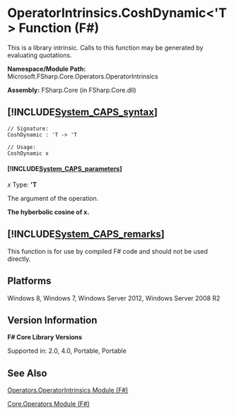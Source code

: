 # OperatorIntrinsics.CoshDynamic<'T> Function (F#)

This is a library intrinsic. Calls to this function may be generated by evaluating quotations.

**Namespace/Module Path:** Microsoft.FSharp.Core.Operators.OperatorIntrinsics

**Assembly:** FSharp.Core (in FSharp.Core.dll)


## [!INCLUDE[System_CAPS_syntax](//System/Token/System_CAPS_syntax_md.md)]

```
// Signature:
CoshDynamic : 'T -> 'T

// Usage:
CoshDynamic x
```

#### [!INCLUDE[System_CAPS_parameters](//System/Token/System_CAPS_parameters_md.md)]
*x*
Type: **'T**


The argument of the operation.



**The hyberbolic cosine of x.**
## [!INCLUDE[System_CAPS_remarks](//System/Token/System_CAPS_remarks_md.md)]
This function is for use by compiled F# code and should not be used directly.


## Platforms
Windows 8, Windows 7, Windows Server 2012, Windows Server 2008 R2


## Version Information
**F# Core Library Versions**

Supported in: 2.0, 4.0, Portable, Portable




## See Also
[Operators.OperatorIntrinsics Module &#40;F&#35;&#41;](Operators.OperatorIntrinsics+Module+28%F%2329%.md)

[Core.Operators Module &#40;F&#35;&#41;](Core.Operators+Module+28%F%2329%.md)

